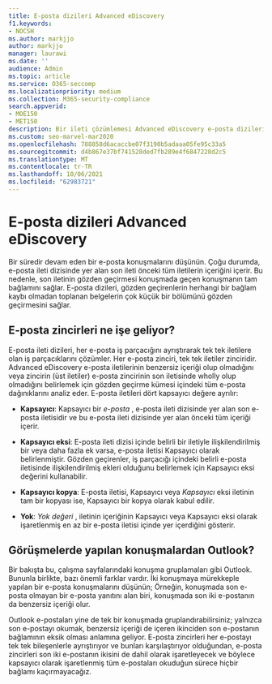 ```yaml
---
title: E-posta dizileri Advanced eDiscovery
f1.keywords:
- NOCSH
ms.author: markjjo
author: markjjo
manager: laurawi
ms.date: ''
audience: Admin
ms.topic: article
ms.service: O365-seccomp
ms.localizationpriority: medium
ms.collection: M365-security-compliance
search.appverid:
- MOE150
- MET150
description: Bir ileti çözümlemesi Advanced eDiscovery e-posta dizileri bir e-posta konuşmalarını ayrıştırıyor ve her iletiyi farklı kategorilere ayırıyor.
ms.custom: seo-marvel-mar2020
ms.openlocfilehash: 788858d6acaccbe07f3190b5adaaa05fe95c33a5
ms.sourcegitcommit: d4b867e37bf741528ded7fb289e4f6847228d2c5
ms.translationtype: MT
ms.contentlocale: tr-TR
ms.lasthandoff: 10/06/2021
ms.locfileid: "62983721"
---
```

# <a name="email-threading-in-advanced-ediscovery"></a>E-posta dizileri Advanced eDiscovery

Bir süredir devam eden bir e-posta konuşmalarını düşünün. Çoğu durumda, e-posta ileti dizisinde yer alan son ileti önceki tüm iletilerin içeriğini içerir. Bu nedenle, son iletinin gözden geçirmesi konuşmada geçen konuşmanın tam bağlamını sağlar. E-posta dizileri, gözden geçirenlerin herhangi bir bağlam kaybı olmadan toplanan belgelerin çok küçük bir bölümünü gözden geçirmesini sağlar.

## <a name="what-does-email-threading-do"></a>E-posta zincirleri ne işe geliyor?

E-posta ileti dizileri, her e-posta iş parçacığını ayrıştırarak tek tek iletilere olan iş parçacıklarını çözümler. Her e-posta zinciri, tek tek iletiler zinciridir. Advanced eDiscovery e-posta iletilerinin benzersiz içeriği olup olmadığını veya zincirin (üst iletiler) e-posta zincirinin son iletisinde wholly olup olmadığını belirlemek için gözden geçirme kümesi içindeki tüm e-posta dağınıklarını analiz eder. E-posta iletileri dört kapsayıcı değere ayrılır:

- **Kapsayıcı**: Kapsayıcı bir *e-posta* , e-posta ileti dizisinde yer alan son e-posta iletisidir ve bu e-posta ileti dizisinde yer alan önceki tüm içeriği içerir.

- **Kapsayıcı eksi**: E-posta ileti dizisi  içinde belirli bir iletiyle ilişkilendirilmiş bir veya daha fazla ek varsa, e-posta iletisi Kapsayıcı olarak belirlenmiştir. Gözden geçirenler, iş parçacığı içindeki belirli e-posta iletisinde ilişkilendirilmiş ekleri olduğunu belirlemek için Kapsayıcı eksi değerini kullanabilir. 

- **Kapsayıcı kopya**: E-posta iletisi, Kapsayıcı veya *Kapsayıcı* eksi iletinin tam bir kopyası ise, Kapsayıcı bir kopya olarak kabul edilir. 

- **Yok**: *Yok değeri* , iletinin içeriğinin Kapsayıcı veya Kapsayıcı eksi olarak işaretlenmiş en az bir e-posta iletisi içinde yer içerdiğini gösterir.

## <a name="how-is-it-different-from-conversations-in-outlook"></a>Görüşmelerde yapılan konuşmalardan Outlook?

Bir bakışta bu, çalışma sayfalarındaki konuşma gruplamaları gibi Outlook. Bununla birlikte, bazı önemli farklar vardır. İki konuşmaya mürekkeple yapılan bir e-posta konuşmalarını düşünün; Örneğin, konuşmada son e-posta olmayan bir e-posta yanıtını alan biri, konuşmada son iki e-postanın da benzersiz içeriği olur.

Outlook e-postaları yine de tek bir konuşmada gruplandırabilirsiniz; yalnızca son e-postayı okumak, benzersiz içeriği de içeren ikinciden son e-postanın bağlamının eksik olması anlamına geliyor. E-posta zincirleri her e-postayı tek tek bileşenlerle ayrıştırıyor ve bunları karşılaştırıyor olduğundan, e-posta zincirleri son iki e-postanın ikisini de dahil olarak işaretleyecek ve böylece kapsayıcı olarak işaretlenmiş tüm e-postaları okuduğun sürece hiçbir bağlamı kaçırmayacağız.
